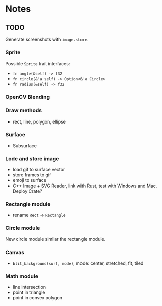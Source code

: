 # Notes

## TODO

Generate screenshots with `image.store`.

### Sprite

Possible `Sprite` trait interfaces:

- `fn angle(&self) -> f32`
- `fn circle(&'a self) -> Option<&'a Circle>`
- `fn radius(&self) -> f32`

### OpenCV Blending

### Draw methods

- rect, line, polygon, ellipse

### Surface

- Subsurface

### Lode and store image

- load gif to surface vector
- store frames to gif
- emoji to surface
- C++ Image + SVG Reader, link with Rust, test with Windows and Mac. Deploy Crate?

### Rectangle module

- rename `Rect` -> `Rectangle`

### Circle module

New circle module similar the rectangle module.

### Canvas

- `blit_background(surf, mode)`, mode: center, stretched, fit, tiled

### Math module

- line intersection
- point in triangle
- point in convex polygon
